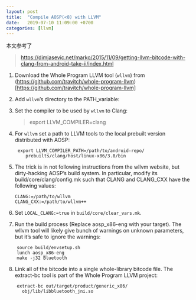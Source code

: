 ```yaml
---
layout: post
title:  "Compile AOSP(<8) with LLVM"
date:   2019-07-10 11:09:00 +0700
categories: [llvm]
---
```

本文参考了

>https://dimjasevic.net/marko/2015/11/09/getting-llvm-bitcode-with-clang-from-android-take-ii/index.html

1. Download the Whole Program LLVM tool (`wllvm`) from 
   (https://github.com/travitch/whole-program-llvm)[https://github.com/travitch/whole-program-llvm]

2. Add `wllvm`’s directory to the PATH_variable:

3. Set the compiler to be used by `wllvm` to Clang:
    >export LLVM_COMPILER=clang

4. For `wllvm` set a path to LLVM tools to the local prebuilt version distributed with AOSP:

    ```
     export LLVM_COMPILER_PATH=/path/to/android-repo/
        prebuilts/clang/host/linux-x86/3.8/bin
    ```

5. The trick is in not following instructions from the wllvm website, but dirty-hacking AOSP’s build system. In particular, modify its build/core/clang/config.mk such that CLANG and CLANG_CXX have the following values:
    ```
    CLANG:=/path/to/wllvm
    CLANG_CXX:=/path/to/wllvm++
    ```

6. Set `LOCAL_CLANG:=true` in `build/core/clear_vars.mk`.

7. Run the build process (Replace aosp_x86-eng with your target). The wllvm tool will likely give bunch of warnings on unknown parameters, but it’s safe to ignore the warnings:

```
    source build/envsetup.sh
    lunch aosp_x86-eng
    make -j32 Bluetooth
```

8. Link all of the bitcode into a single whole-library bitcode file. The extract-bc tool is part of the Whole Program LLVM project:

```
    extract-bc out/target/product/generic_x86/
      obj/lib/libbluetooth_jni.so
```






